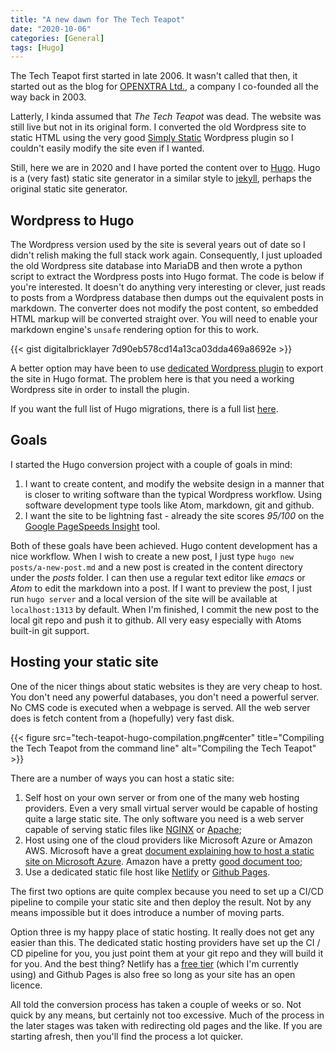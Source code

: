 ```yaml
---
title: "A new dawn for The Tech Teapot"
date: "2020-10-06"
categories: [General]
tags: [Hugo]
---
```


The Tech Teapot first started in late 2006. It wasn't called that then, it started out as the blog for [OPENXTRA Ltd.](https://www.openxtra.co.uk/), a company I co-founded all the way back in 2003.

Latterly, I kinda assumed that *The Tech Teapot* was dead. The website was still live but not in its original form. I converted the old Wordpress site to static HTML using the very good [Simply Static](https://www.simplystatic.co/) Wordpress plugin so I couldn't easily modify the site even if I wanted.

Still, here we are in 2020 and I have ported the content over to [Hugo](https://gohugo.io/). Hugo is a (very fast) static site generator in a similar style to [jekyll](https://jekyllrb.com/), perhaps the original static site generator.

## Wordpress to Hugo

The Wordpress version used by the site is several years out of date so I didn't relish making the full stack work again. Consequently, I just uploaded the old Wordpress site database into MariaDB and then wrote a python script to extract the Wordpress posts into Hugo format. The code is below if you're interested. It doesn't do anything very interesting or clever, just reads to posts from a Wordpress database then dumps out the equivalent posts in markdown. The converter does not modify the post content, so embedded HTML markup will be converted straight over. You will need to enable your markdown engine's `unsafe` rendering option for this to work.

{{< gist digitalbricklayer 7d90eb578cd14a13ca03dda469a8692e >}}

A better option may have been to use [dedicated Wordpress plugin](https://github.com/SchumacherFM/wordpress-to-hugo-exporter) to export the site in Hugo format. The problem here is that you need a working Wordpress site in order to install the plugin.

If you want the full list of Hugo migrations, there is a full list [here](https://gohugo.io/tools/migrations/).

## Goals

I started the Hugo conversion project with a couple of goals in mind:

1. I want to create content, and modify the website design in a manner that is closer to writing software than the typical Wordpress workflow. Using software development type tools like Atom, markdown, git and github.
2. I want the site to be lightning fast - already the site scores *95/100* on the [Google PageSpeeds Insight](https://developers.google.com/speed/pagespeed/insights/) tool.

Both of these goals have been achieved. Hugo content development has a nice workflow. When I wish to create a new post, I just type `hugo new posts/a-new-post.md` and a new post is created in the content directory under the *posts* folder. I can then use a regular text editor like *emacs* or *Atom* to edit the markdown into a post. If I want to preview the post, I just run `hugo server` and a local version of the site will be available at `localhost:1313` by default. When I'm finished, I commit the new post to the local git repo and push it to github. All very easy especially with Atoms built-in git support.

## Hosting your static site

One of the nicer things about static websites is they are very cheap to host. You don't need any powerful databases, you don't need a powerful server. No CMS code is executed when a webpage is served. All the web server does is fetch content from a (hopefully) very fast disk.

{{< figure src="tech-teapot-hugo-compilation.png#center" title="Compiling the Tech Teapot from the command line" alt="Compiling the Tech Teapot" >}}

There are a number of ways you can host a static site:

1. Self host on your own server or from one of the many web hosting providers. Even a very small virtual server would be capable of hosting quite a large static site. The only software you need is a web server capable of serving static files like [NGINX](https://nginx.org/en/) or [Apache](http://httpd.apache.org/);
2. Host using one of the cloud providers like Microsoft Azure or Amazon AWS. Microsoft have a great [document explaining how to host a static site on Microsoft Azure](https://docs.microsoft.com/en-us/azure/storage/blobs/storage-blob-static-website). Amazon have a pretty [good document too](https://docs.aws.amazon.com/AmazonS3/latest/dev/WebsiteHosting.html);
3. Use a dedicated static file host like [Netlify](https://www.netlify.com/) or [Github Pages](https://pages.github.com/).

The first two options are quite complex because you need to set up a CI/CD pipeline to compile your static site and then deploy the result. Not by any means impossible but it does introduce a number of moving parts.

Option three is my happy place of static hosting. It really does not get any easier than this. The dedicated static hosting providers have set up the CI / CD pipeline for you, you just point them at your git repo and they will build it for you. And the best thing? Netlify has a [free tier](https://www.netlify.com/pricing/) (which I'm currently using) and Github Pages is also free so long as your site has an open licence.

All told the conversion process has taken a couple of weeks or so. Not quick by any means, but certainly not too excessive. Much of the process in the later stages was taken with redirecting old pages and the like. If you are starting afresh, then you'll find the process a lot quicker.
